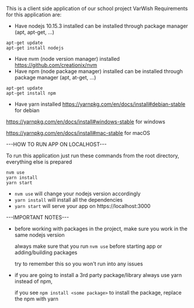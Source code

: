 This is a client side application of our school project VarWish
Requirements for this application are: 
* Have nodejs 10.15.3 installed
can be installed through package manager (apt, apt-get, ...)
```
apt-get update
apt-get install nodejs
```
* Have nvm (node version manager) installed
https://github.com/creationix/nvm
* Have npm (node package manager) installed
can be installed through package manager (apt, at-get, ...)
```
apt-get update
apt-get install npm
```
* Have yarn installed
https://yarnpkg.com/en/docs/install#debian-stable for debian

https://yarnpkg.com/en/docs/install#windows-stable for windows

https://yarnpkg.com/en/docs/install#mac-stable for macOS

---HOW TO RUN APP ON LOCALHOST---

To run this application just run these commands from the root directory, everything else is prepared

```
nvm use
yarn install
yarn start
```

* `nvm use` will change your nodejs version accordingly
* `yarn install` will install all the dependencies
* `yarn start` will serve your app on https://localhost:3000

---IMPORTANT NOTES---
* before working with packages in the project, make sure you work in the same nodejs version

  always make sure that you run `nvm use` before starting app or adding/building packages
  
  try to remember this so you won't run into any issues
  
* if you are going to install a 3rd party package/library always use yarn instead of npm,

  if you see `npm install <some package>` to install the package, replace the npm with yarn
